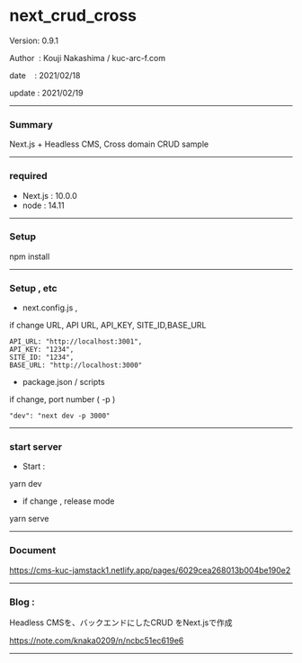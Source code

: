 # next_crud_cross

 Version: 0.9.1

 Author  : Kouji Nakashima / kuc-arc-f.com

 date    : 2021/02/18

 update  : 2021/02/19

***
### Summary

Next.js + Headless CMS, Cross domain CRUD sample

***
### required

* Next.js : 10.0.0
* node : 14.11

***
### Setup

npm install

***
### Setup , etc
* next.config.js , 

if change URL, API URL, API_KEY, SITE_ID,BASE_URL

```
API_URL: "http://localhost:3001",
API_KEY: "1234",
SITE_ID: "1234",
BASE_URL: "http://localhost:3000"
```

* package.json / scripts

if change, port number ( -p )

```
"dev": "next dev -p 3000"
```

***
### start server
* Start :

yarn dev

* if change , release mode

yarn serve


***
### Document

https://cms-kuc-jamstack1.netlify.app/pages/6029cea268013b004be190e2

***
### Blog : 

Headless CMSを、バックエンドにしたCRUD をNext.jsで作成

https://note.com/knaka0209/n/ncbc51ec619e6

***

